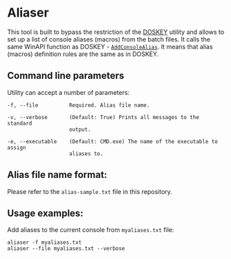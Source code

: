 Aliaser
=======

This tool is built to bypass the restriction of the [DOSKEY](http://ss64.com/nt/doskey.html) utility and allows to set up a list of console aliases (macros) from the batch files. It calls the same WinAPI function as DOSKEY - [`AddConsoleAlias`](https://msdn.microsoft.com/en-us/library/windows/desktop/ms681935(v=vs.85).aspx). It means that alias (macros) definition rules are the same as in DOSKEY.

Command line parameters
-----------------------

Utility can accept a number of parameters:


    -f, --file          Required. Alias file name.

    -v, --verbose       (Default: True) Prints all messages to the standard
                        output.

    -e, --executable    (Default: CMD.exe) The name of the executable to assign
                        aliases to.

Alias file name format:
-----------------------

Please refer to the `alias-sample.txt` file in this repository.

Usage examples:
---------------

Add aliases to the current console from `myaliases.txt` file:

    aliaser -f myaliases.txt
    aliaser --file myaliases.txt --verbose
